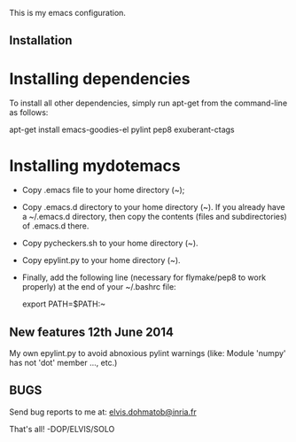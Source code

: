 This is my emacs configuration.

Installation
------------

Installing dependencies
=======================
To install all other dependencies, simply run apt-get from the command-line as follows:
  
  apt-get install emacs-goodies-el pylint pep8 exuberant-ctags

Installing mydotemacs
=====================
- Copy .emacs file to your home directory (~);
- Copy .emacs.d directory to your home directory (~). If you already have a ~/.emacs.d directory, then copy the contents (files and subdirectories) of .emacs.d there.
- Copy pycheckers.sh to your home directory (~).
- Copy epylint.py to your home directory (~).
- Finally, add the following line (necessary for flymake/pep8 to work properly) at the end of your ~/.bashrc file:
  
  export PATH=$PATH:~	     

New features 12th June 2014
---------------------------
My own epylint.py to avoid abnoxious pylint warnings (like: Module 'numpy' has not 'dot' member ..., etc.)

BUGS
----
Send bug reports to me at: elvis.dohmatob@inria.fr

That's all!
-DOP/ELVIS/SOLO
